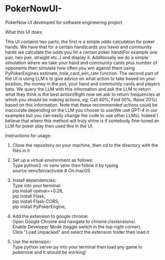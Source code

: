 # PokerNowUI-
PokerNow UI developed for software engineering project.

What this UI does:

This UI contains two parts, the first is a simple odds calculation for poker hands. We have that for a certain hand(cards you have) and community hards we calculate the odds you hit a certain poker hand(For example one pair, two pair, straight etc..) and display it. Additionally we do a simple simulation where we take your hand and community cards plus number of opponents then simulate how often you win against them using PyPokerEngines estimate_hole_card_win_rate function. The second part of the UI is using LLM's to give advice on what action to take based on your position, the money in the pot, your hand and community cards and players bets. We query the LLM with this information and ask the LLM to return what they think is the best action(Right now we ask to return frequencies at which you should be making actions, eg: Call 40%, Fold 30%, Raise 20%) based on this information. Note that these recommended actions could be inaccurate depending on the LLM you choose to use(We use GPT-4 in our examples but you can easily change the code to use other LLMs). Indeed I believe that where this method will truly shine is if somebody fine-tuned an LLM for poker play then used this in the UI. 



Instructions for usage: <br />

1) Clone the repository on your machine, then cd to the directory with the files in it

2) Set up a virtual environment as follows: <br />
        Type python3 -m venv venv then follow it by typing <br />
        source venv/bin/activate  # On macOS <br />
3) Install dependencies: <br />
       Type into your terminal: <br />
       pip install openai==0.28, <br />
       pip install Flask, <br />
       pip install Flask-CORS, <br />
       pip install PyPokerEngine, <br />
4) Add the extension to google chrome: <br />
       Open Google Chrome and navigate to chrome://extensions/. <br />
        Enable Developer Mode (toggle switch in the top-right corner). <br />
        Click "Load Unpacked" and select the extension folder then load it <br />
5) Use the extension: <br />
     Type python server.py into your terminal then load any game in pokernow and it should be working!

        
